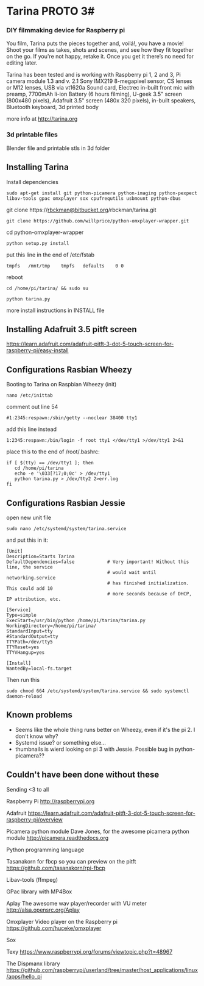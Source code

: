 # Tarina PROTO 3#
### DIY filmmaking device for Raspberry pi ###
You film, Tarina puts the pieces together and, voilá!, you have a movie! Shoot your films as takes, shots and scenes, and see how they fit together on the go. If you're not happy, retake it. Once you get it there’s no need for editing later.

Tarina has been tested and is working with Raspberry pi 1, 2 and 3, Pi camera module 1.3 and v. 2.1 Sony IMX219 8-megapixel sensor, CS lenses or M12 lenses, USB via vt1620a Sound card, Electrec in-built front mic with preamp, 7700mAh li-ion Battery (6 hours filming), U-geek 3.5" screen (800x480 pixels), Adafruit 3.5" screen (480x 320 pixels), in-built speakers, Bluetooth keyboard, 3d printed body

more info at http://tarina.org

### 3d printable files ###

Blender file and printable stls in 3d folder

## Installing Tarina ##
Install dependencies
```
sudo apt-get install git python-picamera python-imaging python-pexpect libav-tools gpac omxplayer sox cpufrequtils usbmount python-dbus
```
git clone https://rbckman@bitbucket.org/rbckman/tarina.git 
```
git clone https://github.com/willprice/python-omxplayer-wrapper.git
```
cd python-omxplayer-wrapper
```
python setup.py install
```
put this line in the end of /etc/fstab
```
tmpfs   /mnt/tmp    tmpfs   defaults    0 0
```
reboot
```
cd /home/pi/tarina/ && sudo su
```
```
python tarina.py
```

more install instructions in INSTALL file


## Installing Adafruit 3.5 pitft screen ##
https://learn.adafruit.com/adafruit-pitft-3-dot-5-touch-screen-for-raspberry-pi/easy-install

## Configurations Rasbian Wheezy ##
Booting to Tarina on Raspbian Wheezy (init)
```
nano /etc/inittab
```
comment out line 54
```
#1:2345:respawn:/sbin/getty --noclear 38400 tty1
```
add this line instead
```
1:2345:respawn:/bin/login -f root tty1 </dev/tty1 >/dev/tty1 2>&1
```
place this to the end of /root/.bashrc:
```
if [ $(tty) == /dev/tty1 ]; then
   cd /home/pi/tarina
   echo -e '\033[?17;0;0c' > /dev/tty1
   python tarina.py > /dev/tty2 2>err.log
fi
```
## Configurations Rasbian Jessie ##
open new unit file
```
sudo nano /etc/systemd/system/tarina.service
```
and put this in it:
```
[Unit]
Description=Starts Tarina
DefaultDependencies=false            # Very important! Without this line, the service 
                                     # would wait until networking.service
                                     # has finished initialization. This could add 10 
                                     # more seconds because of DHCP, IP attribution, etc.

[Service]
Type=simple
ExecStart=/usr/bin/python /home/pi/tarina/tarina.py
WorkingDirectory=/home/pi/tarina/
StandardInput=tty
#StandardOutput=tty
TTYPath=/dev/tty5
TTYReset=yes
TTYVHangup=yes

[Install]
WantedBy=local-fs.target
```
Then run this
```
sudo chmod 664 /etc/systemd/system/tarina.service && sudo systemctl daemon-reload
```

## Known problems ##

* Seems like the whole thing runs better on Wheezy, even if it's the pi 2. I don't know why?
* Systemd issue? or something else...
* thumbnails is wierd looking on pi 3 with Jessie. Possible bug in python-picamera??

## Couldn't have been done without these ##
Sending <3 to all

Raspberry Pi
http://raspberrypi.org

Adafruit
https://learn.adafruit.com/adafruit-pitft-3-dot-5-touch-screen-for-raspberry-pi/overview

Picamera python module
Dave Jones, for the awesome picamera python module
http://picamera.readthedocs.org

Python programming language

Tasanakorn for fbcp so you can preview on the pitft
https://github.com/tasanakorn/rpi-fbcp

Libav-tools (ffmpeg)

GPac library with MP4Box

Aplay
The awesome wav player/recorder with VU meter
http://alsa.opensrc.org/Aplay

Omxplayer
Video player on the Raspberry pi
https://github.com/huceke/omxplayer

Sox

Texy
https://www.raspberrypi.org/forums/viewtopic.php?t=48967

The Dispmanx library
https://github.com/raspberrypi/userland/tree/master/host_applications/linux/apps/hello_pi
